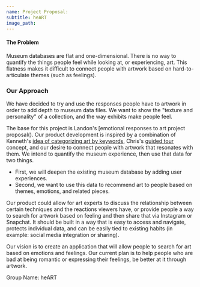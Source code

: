 ```yaml
---
name: Project Proposal:
subtitle: heART
image_path: 
---
```


#### The Problem

Museum databases are flat and one-dimensional. There is no way to quantify the things people feel while looking at, or experiencing, art. This flatness makes it difficult to connect people with artwork based on hard-to-articulate themes (such as feelings). 

### Our Approach
We have decided to try and use the responses people have to artwork in order to add depth to museum data files. We want to show the "texture and personality" of a collection, and the way exhibits make people feel. 

The base for this project is Landon's [emotional responses to art project proposal(). Our product development is inspired by a combination of Kenneth's [idea of categorizing art by keywords](https://kennethan12.github.io/project/project-proposal/), Chris's [guided tour](https://cla1.github.io/2018-09-21-project-proposal/) concept, and our desire to connect people with artwork that resonates with them. 
We intend to quantify the museum experience, then use that data for two things. 
* First, we will deepen the existing museum database by adding user experiences. 
* Second, we want to use this data to recommend art to people based on themes, emotions, and related pieces. 

Our product could allow for art experts to discuss the relationship between certain techniques and the reactions viewers have, or provide people a way to search for artwork based on feeling and then share that via Instagram or Snapchat. It should be built in a way that is easy to access and navigate, protects individual data, and can be easily tied to existing habits (in example: social media integration or sharing). 

Our vision is to create an application that will allow people to search for art based on emotions and feelings. Our current plan is to help people who are bad at being romantic or expressing their feelings, be better at it through artwork. 

Group Name: heART
